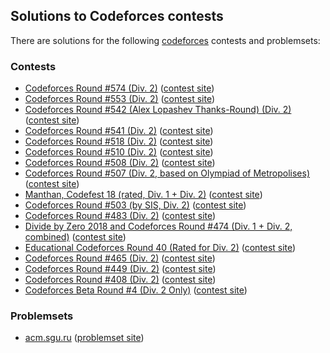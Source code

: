 ## Solutions to Codeforces contests

There are solutions for the following [codeforces](http://codeforces.com/) contests and problemsets:

### Contests

* [Codeforces Round #574 (Div. 2)](1195/README.md) ([contest site](https://codeforces.com/contest/1195))
* [Codeforces Round #553 (Div. 2)](1151/README.md) ([contest site](https://codeforces.com/contest/1151))
* [Codeforces Round #542 (Alex Lopashev Thanks-Round) (Div. 2)](1130) ([contest site](https://codeforces.com/contest/1130))
* [Codeforces Round #541 (Div. 2)](1131) ([contest site](https://codeforces.com/contest/1131))
* [Codeforces Round #518 (Div. 2)](1068) ([contest site](https://codeforces.com/contest/1068))
* [Codeforces Round #510 (Div. 2)](1042) ([contest site](https://codeforces.com/contest/1042))
* [Codeforces Round #508 (Div. 2)](1038) ([contest site](https://codeforces.com/contest/1040))
* [Codeforces Round #507 (Div. 2, based on Olympiad of Metropolises)](1040) ([contest site](https://codeforces.com/contest/1040))
* [Manthan, Codefest 18 (rated, Div. 1 + Div. 2)](1037) ([contest site](https://codeforces.com/contest/1037))
* [Codeforces Round #503 (by SIS, Div. 2)](1020) ([contest site](http://codeforces.com/contest/1020))
* [Codeforces Round #483 (Div. 2)](0984) ([contest site](http://codeforces.com/contest/984))
* [Divide by Zero 2018 and Codeforces Round #474 (Div. 1 + Div. 2, combined)](0960) ([contest site](http://codeforces.com/contest/954))
* [Educational Codeforces Round 40 (Rated for Div. 2)](0954) ([contest site](http://codeforces.com/contest/954))
* [Codeforces Round #465 (Div. 2)](0935) ([contest site](http://codeforces.com/contest/935))
* [Codeforces Round #449 (Div. 2)](0897) ([contest site](http://codeforces.com/contest/897))
* [Codeforces Round #408 (Div. 2)](0796) ([contest site](http://codeforces.com/contest/796))
* [Codeforces Beta Round #4 (Div. 2 Only)](0004) ([contest site](https://codeforces.com/contests/4))

### Problemsets

* [acm.sgu.ru](acmsguru) ([problemset site](https://codeforces.com/problemsets/acmsguru))
